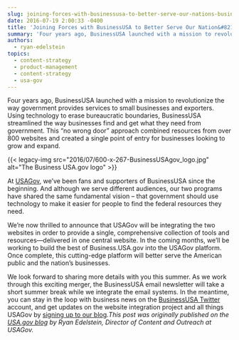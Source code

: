 ```yaml
---
slug: joining-forces-with-businessusa-to-better-serve-our-nations-businesses
date: 2016-07-19 2:00:33 -0400
title: 'Joining Forces with BusinessUSA to Better Serve Our Nation&#8217;s Businesses'
summary: 'Four years ago, BusinessUSA launched with a mission to revolutionize the way government provides services to small businesses and exporters. Using technology to erase bureaucratic boundaries, BusinessUSA streamlined the way businesses find and get what they need from government. This &ldquo;no wrong door&rdquo; approach combined resources from over 800 websites and created a single point'
authors:
  - ryan-edelstein
topics:
  - content-strategy
  - product-management
  - content-strategy
  - usa-gov
---
```


Four years ago, BusinessUSA launched with a mission to revolutionize the way government provides services to small businesses and exporters. Using technology to erase bureaucratic boundaries, BusinessUSA streamlined the way businesses find and get what they need from government. This “no wrong door” approach combined resources from over 800 websites and created a single point of entry for businesses looking to grow and expand.

{{< legacy-img src="2016/07/600-x-267-BusinessUSAgov_logo.jpg" alt="The Business USA.gov logo" >}}

At [USAGov](http://usa.gov/explore), we’ve been fans and supporters of BusinessUSA since the beginning. And although we serve different audiences, our two programs have shared the same fundamental vision &#8211; that government should use technology to make it easier for people to find the federal resources they need.

We’re now thrilled to announce that USAGov will be integrating the two websites in order to provide a single, comprehensive collection of tools and resources—delivered in one central website. In the coming months, we’ll be working to build the best of Business.USA.gov into the USAGov platform. Once complete, this cutting-edge platform will better serve the American public and the nation’s businesses.

We look forward to sharing more details with you this summer. As we work through this exciting merger, the BusinessUSA email newsletter will take a short summer break while we integrate the email systems.  In the meantime, you can stay in the loop with business news on the [BusinessUSA Twitter](https://twitter.com/BizUSA/) account, and get updates on the website integration project and all things USAGov by [signing up to our blog](http://connect.usa.gov/blog-email-sign-up-page)._This post was originally published on the [USA.gov blog](https://blog.usa.gov/) by Ryan Edelstein, Director of Content and Outreach at USAGov._